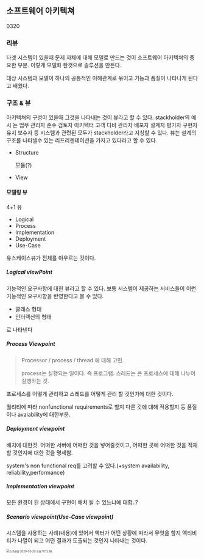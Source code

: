 ## 소프트웨어 아키텍쳐

0320

### 리뷰

타겟 시스템이 있을때 문제 자체에 대해 모델로 만드는 것이 소프트웨어 아키텍쳐의 중요한 부분. 이렇게 모델화 한것으로 솔루션을 만든다. 

대상 시스템과 모델이 하나의 공통적인 이해관계로 묶이고 기능과 품질이 나타나게 된다고 배웠다.

### 구조 & 뷰

아키텍쳐의 구성이 있을때 그것을 나타내는 것이 뷰라고 할 수 있다. stackholder의 예시 는 업무 관리자 준수 검토자 아키텍터 고객 디비 관리자 배포자 설계자 평가자 구현자 유지 보수자 등 시스템과 관련된 모두가 stackholder라고 지칭할 수 있다. 뷰는 설계의 구조를 나타낼수 있는 리프리젠테이션을 가지고 있다라고 할 수 있다. 

- Structure

  모듈(?)

- View

#### 모델링 뷰 

4+1 뷰

- Logical
- Process
- Implementation
- Deployment
- Use-Case

유스케이스뷰가 전체를 아우르는 것이다.

##### Logical viewPoint

기능적인 요구사항에 대한 뷰라고 할 수 있다. 보통 시스템이 제공하는 서비스들이 이런 기능적인 요구사항을 반영한다고 볼 수 있다. 

- 클래스 형태
- 인터랙션의 형태

로 나타낸다

##### Process Viewpoint

> Processor / process / thread 에 대해 고민.
>
> process는 실행되는 일이다. 즉 프로그램. 스레드는 큰 프로세스에 대해 나누어 실행하는 것.  

프로세스를 어떻게 관리하고 스레드를 어떻게 관리 할 것인가에 대한 것이다.

퀄리티에 따라 nonfunctional requirements로 할지 다른 것에 대해 적용할지 등 품질이나 avaiability에 대한부분.

##### Deployment viewpoint

배치에 대한것. 어떠한 서버에 어떠한 것을 넣어줄것이고, 어떠한 곳에 어떠한 것을 적재 할 것인지에 대한 것을 명세함. 

system's non functional req를 고려할 수 있다.(+system availability, reliability,performance)

##### Implementation viewpoint

모든 환경이 된 상태에서 구현이 배치 될 수 있느냐에 대함..?

##### Scenario viewpoint(Use-Case viewpoint)

시스템을 사용하는 사례(내용)에 있어서 액터가 어떤 상황에 따라서 무엇을 할지 액티비티가 나열이 되고 어떤 결과가 도출되는 것인지 나타내는 것이다.

<img src="/Users/gilwoongkang/School/2001-note/소아/image/스크린샷 2020-03-20 오전 10.12.56.png" alt="스크린샷 2020-03-20 오전 10.12.56" style="zoom:50%;" />